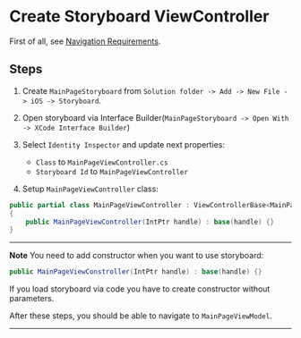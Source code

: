 # Create Storyboard ViewController

First of all, see [Navigation Requirements](xtoolkit/whitelabel-navigation-requirements.md).

## Steps

1. Create `MainPageStoryboard` from `Solution folder -> Add -> New File -> iOS -> Storyboard`.
2. Open storyboard via Interface Builder(`MainPageStoryboard -> Open With -> XCode Interface Builder`)
3. Select `Identity Inspector` and update next properties:
    - `Class` to `MainPageViewController.cs`
    - `Storyboard Id` to `MainPageViewController`

4. Setup `MainPageViewController` class:

```csharp
public partial class MainPageViewController : ViewControllerBase<MainPageViewModel>
{
    public MainPageViewController(IntPtr handle) : base(handle) {}
}
```
---

**Note**
You need to add constructor when you want to use storyboard:
```cs
public MainPageViewConstroller(IntPtr handle) : base(handle) {}
```
If you load storyboard via code you have to create constructor without parameters.

After these steps, you should be able to navigate to `MainPageViewModel`.

---
